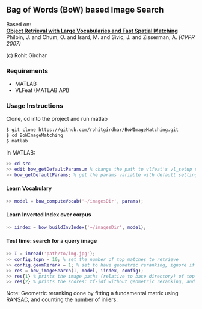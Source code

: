 Bag of Words (BoW) based Image Search
-------------------------------------

Based on:   
[**Object Retrieval with Large Vocabularies and Fast Spatial Matching**](http://www.robots.ox.ac.uk/~vgg/publications/papers/philbin07.pdf)   
Philbin, J. and Chum, O. and Isard, M. and Sivic, J. and Zisserman, A.  *(CVPR 2007)*

(c) Rohit Girdhar

### Requirements
+ MATLAB
+ VLFeat (MATLAB API)

### Usage Instructions
Clone, cd into the project and run matlab
```bash
$ git clone https://github.com/rohitgirdhar/BoWImageMatching.git
$ cd BoWImageMatching
$ matlab
```
In MATLAB:
```matlab
>> cd src
>> edit bow_getDefaultParams.m % change the path to vlfeat's vl_setup script
>> bow_getDefaultParams; % get the params variable with default settings
```
#### Learn Vocabulary
```matlab
>> model = bow_computeVocab('~/imagesDir', params);
```
#### Learn Inverted Index over corpus
```matlab
>> iindex = bow_buildInvIndex('~/imagesDir', model);
```
#### Test time: search for a query image
```matlab
>> I = imread('path/to/img.jpg');
>> config.topn = 10; % set the number of top matches to retrieve
>> config.geomRerank = 1; % set to have geometric reranking, ignore if not.
>> res = bow_imageSearch(I, model, iindex, config);
>> res{1} % prints the image paths (relative to base directory) of top matches
>> res{2} % prints the scores: tf-idf without geometric reranking, and #inliers with geometric reranking
```
Note: Geometric reranking done by fitting a fundamental matrix using RANSAC, and counting the number of inliers.

